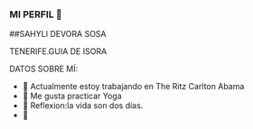 ### MI PERFIL 👋

##SAHYLI DEVORA SOSA

TENERIFE.GUIA DE ISORA

DATOS SOBRE MÍ:
- 🔭 Actualmente estoy trabajando en The Ritz Carlton Abama
- 👯 Me gusta practicar Yoga
- 🤔 Reflexion:la vida son dos días.
- 💬 

<!--
**Sahyli/Sahyli** is a ✨ _special_ ✨ repository because its `README.md` (this file) appears on your GitHub profile.

##SAHYLI DEVORA SOSA

TENERIFE.GUIA DE ISORA

DATOS SOBRE MÍ:
- 🔭 Actualmente estoy trabajando en The Ritz Carlton Abama
- 👯 Me gusta practicar Yoga
- 🤔 Reflexion:la vida son dos días.
- 💬 
- 📫 
- 😄 


